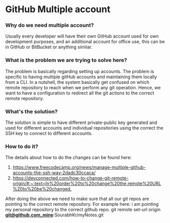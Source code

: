 # GitHub Multiple account

### Why do we need multiple account?

Usually every developer will have their own GitHub account used for own development purposes, and an additional account for office use, this can be in GitHub or BitBucket or anything similar.

### What is the problem we are trying to solve here?

The problem is basically regarding setting up accounts.
The problem is specific to having multiple gitHub accounts and maintaining them locally from a CLI. In a nutshell, the system basically get confused on which remote repository to reach when we perform any git operation.
Hence, we want to have a configuration to redirect all the git actions to the correct remote repository.

### What's the solution?

The solution is simple to have different private-public key generated and used for different accounts and individual repositories using the correct the SSH key to connect to different accounts.

### How to do it?

The details about how to do the changes can be found here:

1. <https://www.freecodecamp.org/news/manage-multiple-github-accounts-the-ssh-way-2dadc30ccaca/>
2. <https://devconnected.com/how-to-change-git-remote-origin/#:~:text=In%20order%20to%20change%20the,remote%20URL%20to%20be%20changed.>

After doing the above we need to make sure that all our git repos are pointing to the correct remote repository. For example here: i am pointing my personal repository to the correct github repo.  git remote set-url origin **git@github.com_mine**:SourabhKr/myNotes.git
